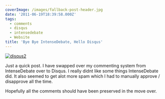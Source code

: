 ```yaml
---
coverImage: /images/fallback-post-header.jpg
date: '2011-06-19T18:39:58.000Z'
tags:
  - comments
  - disqus
  - intensedebate
  - Website
title: 'Bye Bye IntenseDebate, Hello Disqus'
---
```


[![](https://mikecann.co.uk/wp-content/uploads/2011/06/disqus2.jpg "disqus2")](https://mikecann.co.uk/wp-content/uploads/2011/06/disqus2.jpg)

Just a quick post. I have swapped over my commenting system from IntenseDebate over to Disqus. I really didnt like some things IntenseDebate did. It also seemed to get alot more spam which I had to manually approve / disapprove all the time.

<!-- more -->

Hopefully all the comments should have been preserved in the move over.
